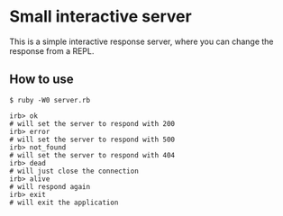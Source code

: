 # Small interactive server

This is a simple interactive response server, where you can change the response from a REPL.

## How to use

```
$ ruby -W0 server.rb

irb> ok
# will set the server to respond with 200
irb> error
# will set the server to respond with 500
irb> not_found
# will set the server to respond with 404
irb> dead
# will just close the connection
irb> alive
# will respond again
irb> exit
# will exit the application
```
